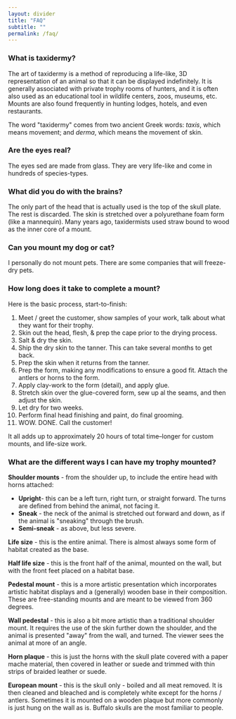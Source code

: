 ```yaml
---
layout: divider
title: "FAQ"
subtitle: ""
permalink: /faq/
---
```


### What is taxidermy?

The art of taxidermy is a method of reproducing a life-like, 3D representation of an animal so that it can be displayed indefinitely. It is generally associated with private trophy rooms of hunters, and it is often also used as an educational tool in wildlife centers, zoos, museums, etc. Mounts are also found frequently in hunting lodges, hotels, and even restaurants.

The word "taxidermy" comes from two ancient Greek words: *taxis*, which means movement; and *derma*, which means the movement of skin.

### Are the eyes real?

The eyes sed are made from glass. They are very life-like and come in hundreds of species-types.

### What did you do with the brains?

The only part of the head that is actually used is the top of the skull plate. The rest is discarded. The skin is stretched over a polyurethane foam form (like a mannequin). Many years ago, taxidermists used straw bound to wood as the inner core of a mount.

### Can you mount my dog or cat?

I personally do not mount pets. There are some companies that will freeze-dry pets.

### How long does it take to complete a mount?

Here is the basic process, start-to-finish:

1. Meet / greet the customer, show samples of your work, talk about what they want for their trophy.
2. Skin out the head, flesh, & prep the cape prior to the drying process.
3. Salt & dry the skin.
4. Ship the dry skin to the tanner. This can take several months to get back.
5. Prep the skin when it returns from the tanner.
6. Prep the form, making any modifications to ensure a good fit. Attach the antlers or horns to the form.
7. Apply clay-work to the form (detail), and apply glue.
8. Stretch skin over the glue-covered form, sew up al the seams, and then adjust the skin.
9. Let dry for two weeks.
10. Perform final head finishing and paint, do final grooming.
11. WOW. DONE. Call the customer!


It all adds up to approximately 20 hours of total time–longer for custom mounts, and life-size work.

### What are the different ways I can have my trophy mounted?

**Shoulder mounts** - from the shoulder up, to include the entire head with horns attached:

* **Upright**- this can be a left turn, right turn, or straight forward. The turns are defined from behind the animal, not facing it.
* **Sneak** - the neck of the animal is stretched out forward and down, as if the animal is "sneaking" through the brush.
* **Semi-sneak** - as above, but less severe.


**Life size** - this is the entire animal. There is almost always some form of habitat created as the base.

**Half life size** - this is the front half of the animal, mounted on the wall, but with the front feet placed on a habitat base.

**Pedestal mount** - this is a more artistic presentation which incorporates artistic habitat displays and a (generally) wooden base in their composition. These are free-standing mounts and are meant to be viewed from 360 degrees.

**Wall pedestal** - this is also a bit more artistic than a traditional shoulder mount. It requires the use of the skin further down the shoulder, and the animal is presented "away" from the wall, and turned. The viewer sees the animal at more of an angle.

**Horn plaque** - this is just the horns with the skull plate covered with a paper mache material, then covered in leather or suede and trimmed with thin strips of braided leather or suede.

**European mount** - this is the skull only - boiled and all meat removed. It is then cleaned and bleached and is completely white except for the horns / antlers. Sometimes it is mounted on a wooden plaque but more commonly is just hung on the wall as is. Buffalo skulls are the most familiar to people.

&nbsp;

&nbsp;

&nbsp;

&nbsp;

&nbsp;

&nbsp;
